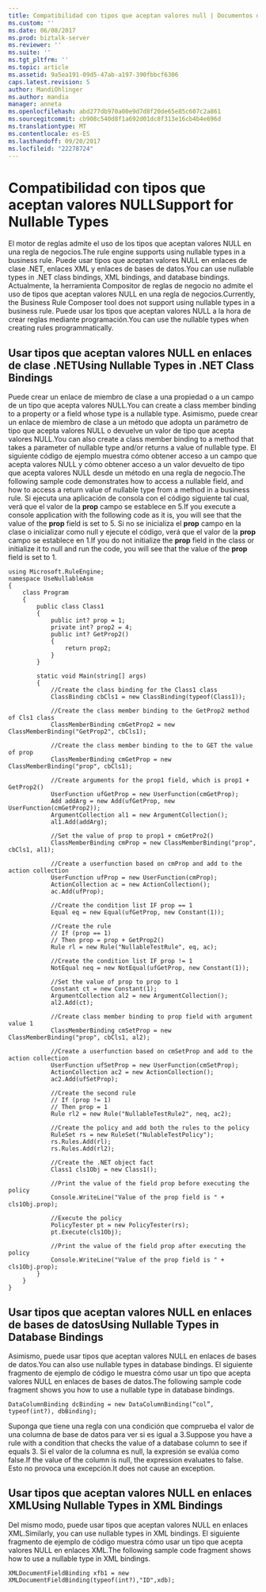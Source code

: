 ```yaml
---
title: Compatibilidad con tipos que aceptan valores null | Documentos de Microsoft
ms.custom: ''
ms.date: 06/08/2017
ms.prod: biztalk-server
ms.reviewer: ''
ms.suite: ''
ms.tgt_pltfrm: ''
ms.topic: article
ms.assetid: 9a5ea191-09d5-47ab-a197-390fbbcf6306
caps.latest.revision: 5
author: MandiOhlinger
ms.author: mandia
manager: anneta
ms.openlocfilehash: abd277db970a00e9d7d8f20de65e85c607c2a861
ms.sourcegitcommit: cb908c540d8f1a692d01dc8f313e16cb4b4e696d
ms.translationtype: MT
ms.contentlocale: es-ES
ms.lasthandoff: 09/20/2017
ms.locfileid: "22278724"
---
```

# <a name="support-for-nullable-types"></a><span data-ttu-id="cd3f4-102">Compatibilidad con tipos que aceptan valores NULL</span><span class="sxs-lookup"><span data-stu-id="cd3f4-102">Support for Nullable Types</span></span>
<span data-ttu-id="cd3f4-103">El motor de reglas admite el uso de los tipos que aceptan valores NULL en una regla de negocios.</span><span class="sxs-lookup"><span data-stu-id="cd3f4-103">The rule engine supports using nullable types in a business rule.</span></span> <span data-ttu-id="cd3f4-104">Puede usar tipos que aceptan valores NULL en enlaces de clase .NET, enlaces XML y enlaces de bases de datos.</span><span class="sxs-lookup"><span data-stu-id="cd3f4-104">You can use nullable types in .NET class bindings, XML bindings, and database bindings.</span></span> <span data-ttu-id="cd3f4-105">Actualmente, la herramienta Compositor de reglas de negocio no admite el uso de tipos que aceptan valores NULL en una regla de negocios.</span><span class="sxs-lookup"><span data-stu-id="cd3f4-105">Currently, the Business Rule Composer tool does not support using nullable types in a business rule.</span></span> <span data-ttu-id="cd3f4-106">Puede usar los tipos que aceptan valores NULL a la hora de crear reglas mediante programación.</span><span class="sxs-lookup"><span data-stu-id="cd3f4-106">You can use the nullable types when creating rules programmatically.</span></span>  
  
## <a name="using-nullable-types-in-net-class-bindings"></a><span data-ttu-id="cd3f4-107">Usar tipos que aceptan valores NULL en enlaces de clase .NET</span><span class="sxs-lookup"><span data-stu-id="cd3f4-107">Using Nullable Types in .NET Class Bindings</span></span>  
 <span data-ttu-id="cd3f4-108">Puede crear un enlace de miembro de clase a una propiedad o a un campo de un tipo que acepta valores NULL.</span><span class="sxs-lookup"><span data-stu-id="cd3f4-108">You can create a class member binding to a property or a field whose type is a nullable type.</span></span> <span data-ttu-id="cd3f4-109">Asimismo, puede crear un enlace de miembro de clase a un método que adopta un parámetro de tipo que acepta valores NULL o devuelve un valor de tipo que acepta valores NULL.</span><span class="sxs-lookup"><span data-stu-id="cd3f4-109">You can also create a class member binding to a method that takes a parameter of nullable type and/or returns a value of nullable type.</span></span> <span data-ttu-id="cd3f4-110">El siguiente código de ejemplo muestra cómo obtener acceso a un campo que acepta valores NULL y cómo obtener acceso a un valor devuelto de tipo que acepta valores NULL desde un método en una regla de negocio.</span><span class="sxs-lookup"><span data-stu-id="cd3f4-110">The following sample code demonstrates how to access a nullable field, and how to access a return value of nullable type from a method in a business rule.</span></span> <span data-ttu-id="cd3f4-111">Si ejecuta una aplicación de consola con el código siguiente tal cual, verá que el valor de la **prop** campo se establece en 5.</span><span class="sxs-lookup"><span data-stu-id="cd3f4-111">If you execute a console application with the following code as it is, you will see that the value of the **prop** field is set to 5.</span></span> <span data-ttu-id="cd3f4-112">Si no se inicializa el **prop** campo en la clase o inicializar como null y ejecute el código, verá que el valor de la **prop** campo se establece en 1.</span><span class="sxs-lookup"><span data-stu-id="cd3f4-112">If you do not initialize the **prop** field in the class or initialize it to null and run the code, you will see that the value of the **prop** field is set to 1.</span></span>  
  
```  
using Microsoft.RuleEngine;  
namespace UseNullableAsm  
{  
    class Program  
    {  
        public class Class1  
        {  
            public int? prop = 1;  
            private int? prop2 = 4;  
            public int? GetProp2()  
            {  
                return prop2;  
            }  
        }  
  
        static void Main(string[] args)  
        {  
            //Create the class binding for the Class1 class  
            ClassBinding cbCls1 = new ClassBinding(typeof(Class1));  
  
            //Create the class member binding to the GetProp2 method of Cls1 class  
            ClassMemberBinding cmGetProp2 = new ClassMemberBinding("GetProp2", cbCls1);  
  
            //Create the class member binding to the to GET the value of prop  
            ClassMemberBinding cmGetProp = new ClassMemberBinding("prop", cbCls1);  
  
            //Create arguments for the prop1 field, which is prop1 + GetProp2()  
            UserFunction ufGetProp = new UserFunction(cmGetProp);  
            Add addArg = new Add(ufGetProp, new UserFunction(cmGetProp2));  
            ArgumentCollection al1 = new ArgumentCollection();  
            al1.Add(addArg);  
  
            //Set the value of prop to prop1 + cmGetPro2()  
            ClassMemberBinding cmProp = new ClassMemberBinding("prop", cbCls1, al1);  
  
            //Create a userfunction based on cmProp and add to the action collection  
            UserFunction ufProp = new UserFunction(cmProp);  
            ActionCollection ac = new ActionCollection();  
            ac.Add(ufProp);  
  
            //Create the condition list IF prop == 1  
            Equal eq = new Equal(ufGetProp, new Constant(1));  
  
            //Create the rule   
            // If (prop == 1)  
            // Then prop = prop + GetProp2()  
            Rule rl = new Rule("NullableTestRule", eq, ac);  
  
            //Create the condition list IF prop != 1  
            NotEqual neq = new NotEqual(ufGetProp, new Constant(1));  
  
            //Set the value of prop to prop to 1  
            Constant ct = new Constant(1);  
            ArgumentCollection al2 = new ArgumentCollection();  
            al2.Add(ct);  
  
            //Create class member binding to prop field with argument value 1  
            ClassMemberBinding cmSetProp = new ClassMemberBinding("prop", cbCls1, al2);  
  
            //Create a userfunction based on cmSetProp and add to the action collection  
            UserFunction ufSetProp = new UserFunction(cmSetProp);  
            ActionCollection ac2 = new ActionCollection();  
            ac2.Add(ufSetProp);  
  
            //Create the second rule   
            // If (prop != 1)  
            // Then prop = 1  
            Rule rl2 = new Rule("NullableTestRule2", neq, ac2);  
  
            //Create the policy and add both the rules to the policy  
            RuleSet rs = new RuleSet("NulableTestPolicy");  
            rs.Rules.Add(rl);  
            rs.Rules.Add(rl2);  
  
            //Create the .NET object fact  
            Class1 cls1Obj = new Class1();  
  
            //Print the value of the field prop before executing the policy  
            Console.WriteLine("Value of the prop field is " + cls1Obj.prop);  
  
            //Execute the policy  
            PolicyTester pt = new PolicyTester(rs);  
            pt.Execute(cls1Obj);  
  
            //Print the value of the field prop after executing the policy  
            Console.WriteLine("Value of the prop field is " + cls1Obj.prop);  
        }  
    }  
}  
```  
  
## <a name="using-nullable-types-in-database-bindings"></a><span data-ttu-id="cd3f4-113">Usar tipos que aceptan valores NULL en enlaces de bases de datos</span><span class="sxs-lookup"><span data-stu-id="cd3f4-113">Using Nullable Types in Database Bindings</span></span>  
 <span data-ttu-id="cd3f4-114">Asimismo, puede usar tipos que aceptan valores NULL en enlaces de bases de datos.</span><span class="sxs-lookup"><span data-stu-id="cd3f4-114">You can also use nullable types in database bindings.</span></span> <span data-ttu-id="cd3f4-115">El siguiente fragmento de ejemplo de código le muestra cómo usar un tipo que acepta valores NULL en enlaces de bases de datos.</span><span class="sxs-lookup"><span data-stu-id="cd3f4-115">The following sample code fragment shows you how to use a nullable type in database bindings.</span></span>  
  
```  
DataColumnBinding dcBinding = new DataColumnBinding(“col”, typeof(int?), dbBinding);  
```  
  
 <span data-ttu-id="cd3f4-116">Suponga que tiene una regla con una condición que comprueba el valor de una columna de base de datos para ver si es igual a 3.</span><span class="sxs-lookup"><span data-stu-id="cd3f4-116">Suppose you have a rule with a condition that checks the value of a database column to see if equals 3.</span></span> <span data-ttu-id="cd3f4-117">Si el valor de la columna es null, la expresión se evalúa como false.</span><span class="sxs-lookup"><span data-stu-id="cd3f4-117">If the value of the column is null, the expression evaluates to false.</span></span> <span data-ttu-id="cd3f4-118">Esto no provoca una excepción.</span><span class="sxs-lookup"><span data-stu-id="cd3f4-118">It does not cause an exception.</span></span>  
  
## <a name="using-nullable-types-in-xml-bindings"></a><span data-ttu-id="cd3f4-119">Usar tipos que aceptan valores NULL en enlaces XML</span><span class="sxs-lookup"><span data-stu-id="cd3f4-119">Using Nullable Types in XML Bindings</span></span>  
 <span data-ttu-id="cd3f4-120">Del mismo modo, puede usar tipos que aceptan valores NULL en enlaces XML.</span><span class="sxs-lookup"><span data-stu-id="cd3f4-120">Similarly, you can use nullable types in XML bindings.</span></span> <span data-ttu-id="cd3f4-121">El siguiente fragmento de ejemplo de código muestra cómo usar un tipo que acepta valores NULL en enlaces XML.</span><span class="sxs-lookup"><span data-stu-id="cd3f4-121">The following sample code fragment shows how to use a nullable type in XML bindings.</span></span>  
  
```  
XMLDocumentFieldBinding xfb1 = new XMLDocumentFieldBinding(typeof(int?),"ID",xdb);  
```
